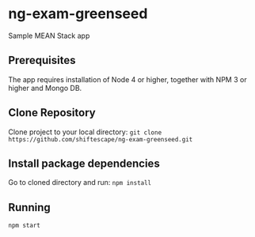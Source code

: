 # ng-exam-greenseed
Sample MEAN Stack app

## Prerequisites
The app requires installation of Node 4 or higher, together with NPM 3 or higher and Mongo DB.

## Clone Repository
Clone project to your local directory:
`git clone https://github.com/shiftescape/ng-exam-greenseed.git`

## Install package dependencies
Go to cloned directory and run:
`npm install`

## Running
`npm start`
